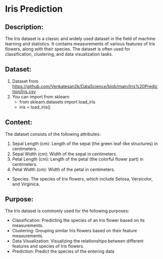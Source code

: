 # Iris Prediction
## Description:
The Iris dataset is a classic and widely used dataset in the field of machine learning and statistics. It contains measurements of various features of Iris flowers, along with their species. The dataset is often used for classification, clustering, and data visualization tasks.

## Dataset:
1. Dataset from https://github.com/Venkatesan2k/DataScience/blob/main/Iris%20Prediction/Iris.csv 
2. You can import from sklearn
      - from sklearn.datasets import load_iris
      - iris = load_iris()
## Content:
The dataset consists of the following attributes:

1. Sepal Length (cm): Length of the sepal (the green leaf-like structures) in centimeters.
2. Sepal Width (cm): Width of the sepal in centimeters.
3. Petal Length (cm): Length of the petal (the colorful flower part) in centimeters.
4. Petal Width (cm): Width of the petal in centimeters.
- Species: The species of Iris flowers, which include Setosa, Versicolor, and Virginica.

## Purpose:
The Iris dataset is commonly used for the following purposes:

- Classification: Predicting the species of an Iris flower based on its measurements.
- Clustering: Grouping similar Iris flowers based on their feature measurements.
- Data Visualization: Visualizing the relationships between different features and species of Iris flowers.
- Prediction: Predict the species of the entering data 
